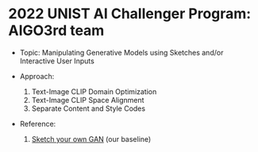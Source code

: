 # 2022 UNIST AI Challenger Program: AIGO3rd team

- Topic: Manipulating Generative Models using Sketches and/or Interactive User Inputs

- Approach:
    1. Text-Image CLIP Domain Optimization
    2. Text-Image CLIP Space Alignment
    3. Separate Content and Style Codes

- Reference:
    1. [Sketch your own GAN](https://github.com/PeterWang512/GANSketching) (our baseline)
